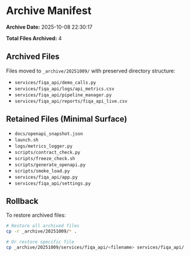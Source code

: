 # Archive Manifest

**Archive Date:** 2025-10-08 22:30:17

**Total Files Archived:** 4

## Archived Files

Files moved to `_archive/20251009/` with preserved directory structure:

- `services/fiqa_api/demo_calls.py`
- `services/fiqa_api/logs/api_metrics.csv`
- `services/fiqa_api/pipeline_manager.py`
- `services/fiqa_api/reports/fiqa_api_live.csv`

## Retained Files (Minimal Surface)

- `docs/openapi_snapshot.json`
- `launch.sh`
- `logs/metrics_logger.py`
- `scripts/contract_check.py`
- `scripts/freeze_check.sh`
- `scripts/generate_openapi.py`
- `scripts/smoke_load.py`
- `services/fiqa_api/app.py`
- `services/fiqa_api/settings.py`

## Rollback

To restore archived files:

```bash
# Restore all archived files
cp -r _archive/20251009/* .

# Or restore specific file
cp _archive/20251009/services/fiqa_api/<filename> services/fiqa_api/
```
